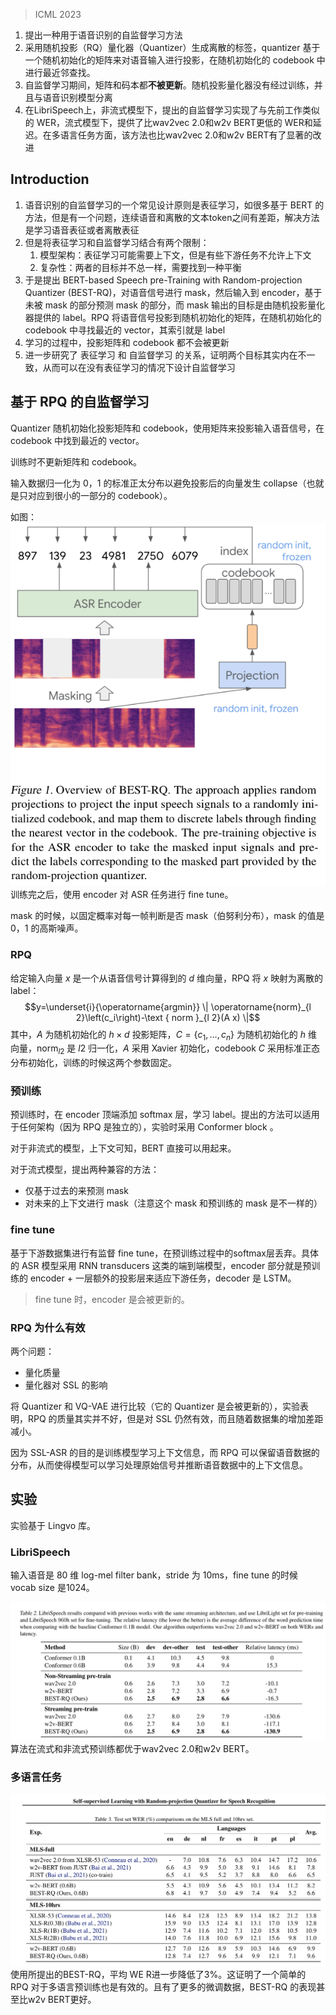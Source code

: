 > ICML 2023

1. 提出一种用于语音识别的自监督学习方法
2. 采用随机投影（RQ）量化器（Quantizer）生成离散的标签，quantizer 基于一个随机初始化的矩阵来对语音输入进行投影，在随机初始化的 codebook 中进行最近邻查找。
3. 自监督学习期间，矩阵和码本都**不被更新**。随机投影量化器没有经过训练，并且与语音识别模型分离
4. 在LibriSpeech上，非流式模型下，提出的自监督学习实现了与先前工作类似的 WER，流式模型下，提供了比wav2vec 2.0和w2v BERT更低的 WER和延迟。在多语言任务方面，该方法也比wav2vec 2.0和w2v BERT有了显著的改进

## Introduction

1. 语音识别的自监督学习的一个常见设计原则是表征学习，如很多基于 BERT 的方法，但是有一个问题，连续语音和离散的文本token之间有差距，解决方法是学习语音表征或者离散表征
2. 但是将表征学习和自监督学习结合有两个限制：
	1. 模型架构：表征学习可能需要上下文，但是有些下游任务不允许上下文
	2. 复杂性：两者的目标并不总一样，需要找到一种平衡
3. 于是提出 BERT-based Speech pre-Training with Random-projection Quantizer (BEST-RQ)，对语音信号进行 mask，然后输入到 encoder，基于未被 mask 的部分预测 mask 的部分，而 mask 输出的目标是由随机投影量化器提供的 label。RPQ 将语音信号投影到随机初始化的矩阵，在随机初始化的 codebook 中寻找最近的 vector，其索引就是 label
4. 学习的过程中，投影矩阵和 codebook 都不会被更新
5. 进一步研究了 表征学习 和 自监督学习 的关系，证明两个目标其实内在不一致，从而可以在没有表征学习的情况下设计自监督学习

## 基于 RPQ 的自监督学习

Quantizer 随机初始化投影矩阵和 codebook，使用矩阵来投影输入语音信号，在 codebook 中找到最近的 vector。

训练时不更新矩阵和 codebook。

输入数据归一化为 0，1 的标准正太分布以避免投影后的向量发生 collapse（也就是只对应到很小的一部分的 codebook）。

如图：![](image/Pasted%20image%2020230521104337.png)
训练完之后，使用 encoder 对 ASR 任务进行 fine tune。

mask 的时候，以固定概率对每一帧判断是否 mask（伯努利分布），mask 的值是 0，1 的高斯噪声。

### RPQ

给定输入向量 $x$ 是一个从语音信号计算得到的 $d$ 维向量，RPQ 将 $x$ 映射为离散的 label：$$y=\underset{i}{\operatorname{argmin}} \| \operatorname{norm}_{l 2}\left(c_i\right)-\text { norm }_{l 2}(A x) \|$$
其中，$A$ 为随机初始化的 $h\times d$ 投影矩阵，$C=\{c_1,\dots,c_n\}$ 为随机初始化的 $h$ 维向量，$\operatorname{norm}_{l2}$ 是 $l2$ 归一化，$A$ 采用 Xavier 初始化，codebook $C$ 采用标准正态分布初始化，训练的时候这两个参数固定。

### 预训练

预训练时，在 encoder 顶端添加 softmax 层，学习 label。提出的方法可以适用于任何架构（因为 RPQ 是独立的），实验时采用 Conformer block 。

对于非流式的模型，上下文可知，BERT 直接可以用起来。

对于流式模型，提出两种兼容的方法：
+ 仅基于过去的来预测 mask
+ 对未来的上下文进行 mask（注意这个 mask 和预训练的 mask 是不一样的）

### fine tune

基于下游数据集进行有监督 fine tune，在预训练过程中的softmax层丢弃。具体的 ASR 模型采用 RNN transducers 这类的端到端模型，encoder 部分就是预训练的 encoder + 一层额外的投影层来适应下游任务，decoder 是 LSTM。
> fine tune 时，encoder 是会被更新的。

### RPQ 为什么有效

两个问题：
+ 量化质量
+ 量化器对 SSL 的影响

将 Quantizer 和 VQ-VAE 进行比较（它的 Quantizer 是会被更新的），实验表明，RPQ 的质量其实并不好，但是对 SSL 仍然有效，而且随着数据集的增加差距减小。

因为 SSL-ASR 的目的是训练模型学习上下文信息，而 RPQ 可以保留语音数据的分布，从而使得模型可以学习处理原始信号并推断语音数据中的上下文信息。

## 实验

实验基于 Lingvo 库。

### LibriSpeech

输入语音是 80 维 log-mel filter bank，stride 为 10ms，fine tune 的时候 vocab size 是1024。

![](image/Pasted%20image%2020230521213249.png)
算法在流式和非流式预训练都优于wav2vec 2.0和w2v BERT。

### 多语言任务

![](image/Pasted%20image%2020230521213354.png)
使用所提出的BEST-RQ，平均 WE R进一步降低了3%。这证明了一个简单的 RPQ 对于多语言预训练也是有效的。且有了更多的微调数据，BEST-RQ 的表现甚至比w2v BERT更好。